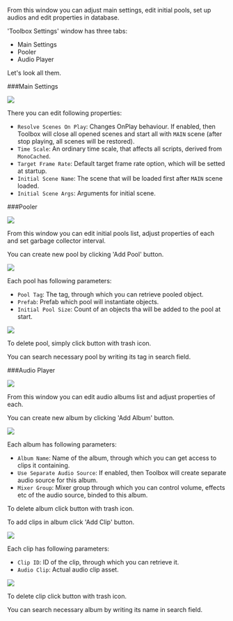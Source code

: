 From this window you can adjust main settings, edit initial pools, set up audios and edit properties in database.

'Toolbox Settings' window has three tabs:

- Main Settings
- Pooler
- Audio Player

Let's look all them.

###Main Settings

<img src="main_settings.png">

There you can edit following properties:

- `Resolve Scenes On Play`: Changes OnPlay behaviour. If enabled, then Toolbox will close all opened scenes and start all with `MAIN` scene (after stop playing, all scenes will be restored).
- `Time Scale`: An ordinary time scale, that affects all scripts, derived from `MonoCached`.
- `Target Frame Rate`: Default target frame rate option, which will be setted at startup.
- `Initial Scene Name`: The scene that will be loaded first after `MAIN` scene loaded.
- `Initial Scene Args`: Arguments for initial scene.

###Pooler

<img src="pooler_empty.png">

From this window you can edit initial pools list, adjust properties of each and set garbage collector interval.

You can create new pool by clicking 'Add Pool' button.

<img src="pool_added.png">

Each pool has following parameters:

- `Pool Tag`: The tag, through which you can retrieve pooled object.
- `Prefab`: Prefab which pool will instantiate objects.
- `Initial Pool Size`: Count of an objects tha will be added to the pool at start.

<img src="pool_filled.png">

To delete pool, simply click button with trash icon.

You can search necessary pool by writing its tag in search field.

###Audio Player

<img src="audio_player_empty.png">

From this window you can edit audio albums list and adjust properties of each.

You can create new album by clicking 'Add Album' button.

<img src="album_added.png">

Each album has following parameters:

- `Album Name`: Name of the album, through which you can get access to clips it containing.
- `Use Separate Audio Source`: If enabled, then Toolbox will create separate audio source for this album.
- `Mixer Group`: Mixer group through which you can control volume, effects etc of the audio source, binded to this album.

To delete album click button with trash icon.

To add clips in album click 'Add Clip' button.

<img src="audio_clip_added.png">

Each clip has following parameters:

- `Clip ID`: ID of the clip, through which you can retrieve it.
- `Audio Clip`: Actual audio clip asset.

<img src="audio_player_filled.png">

To delete clip click button with trash icon.

You can search necessary album by writing its name in search field.